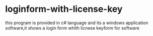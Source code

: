 # loginform-with-license-key
this program is provided in c# language and its a windows application software,it shows a login form whith licnese keyform  for software
